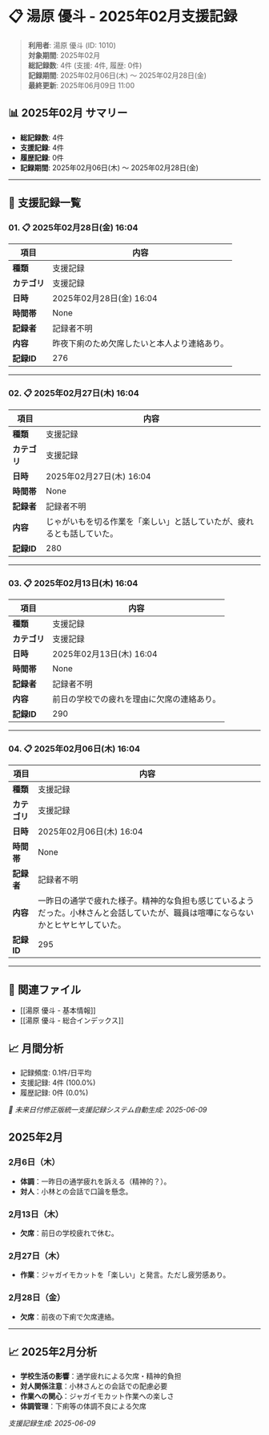 # 📋 湯原 優斗 - 2025年02月支援記録

> **利用者**: 湯原 優斗 (ID: 1010)  
> **対象期間**: 2025年02月  
> **総記録数**: 4件 (支援: 4件, 履歴: 0件)  
> **記録期間**: 2025年02月06日(木) ～ 2025年02月28日(金)  
> **最終更新**: 2025年06月09日 11:00

## 📊 2025年02月 サマリー
- **総記録数**: 4件
- **支援記録**: 4件
- **履歴記録**: 0件
- **記録期間**: 2025年02月06日(木) ～ 2025年02月28日(金)

---

## 📝 支援記録一覧

### 01. 📋 2025年02月28日(金) 16:04

| 項目 | 内容 |
|------|------|
| **種類** | 支援記録 |
| **カテゴリ** | 支援記録 |
| **日時** | 2025年02月28日(金) 16:04 |
| **時間帯** | None |
| **記録者** | 記録者不明 |
| **内容** | 昨夜下痢のため欠席したいと本人より連絡あり。 |
| **記録ID** | 276 |

---

### 02. 📋 2025年02月27日(木) 16:04

| 項目 | 内容 |
|------|------|
| **種類** | 支援記録 |
| **カテゴリ** | 支援記録 |
| **日時** | 2025年02月27日(木) 16:04 |
| **時間帯** | None |
| **記録者** | 記録者不明 |
| **内容** | じゃがいもを切る作業を「楽しい」と話していたが、疲れるとも話していた。 |
| **記録ID** | 280 |

---

### 03. 📋 2025年02月13日(木) 16:04

| 項目 | 内容 |
|------|------|
| **種類** | 支援記録 |
| **カテゴリ** | 支援記録 |
| **日時** | 2025年02月13日(木) 16:04 |
| **時間帯** | None |
| **記録者** | 記録者不明 |
| **内容** | 前日の学校での疲れを理由に欠席の連絡あり。 |
| **記録ID** | 290 |

---

### 04. 📋 2025年02月06日(木) 16:04

| 項目 | 内容 |
|------|------|
| **種類** | 支援記録 |
| **カテゴリ** | 支援記録 |
| **日時** | 2025年02月06日(木) 16:04 |
| **時間帯** | None |
| **記録者** | 記録者不明 |
| **内容** | 一昨日の通学で疲れた様子。精神的な負担も感じているようだった。小林さんと会話していたが、職員は喧嘩にならないかとヒヤヒヤしていた。 |
| **記録ID** | 295 |

---

## 🔗 関連ファイル
- [[湯原 優斗 - 基本情報]]
- [[湯原 優斗 - 総合インデックス]]

## 📈 月間分析
- 記録頻度: 0.1件/日平均
- 支援記録: 4件 (100.0%)
- 履歴記録: 0件 (0.0%)

*🔄 未来日付修正版統一支援記録システム自動生成: 2025-06-09*

## 2025年2月

### 2月6日（木）
- **体調**：一昨日の通学疲れを訴える（精神的？）。
- **対人**：小林との会話で口論を懸念。

### 2月13日（木）
- **欠席**：前日の学校疲れで休む。

### 2月27日（木）
- **作業**：ジャガイモカットを「楽しい」と発言。ただし疲労感あり。

### 2月28日（金）
- **欠席**：前夜の下痢で欠席連絡。

---

## 📈 2025年2月分析
- **学校生活の影響**：通学疲れによる欠席・精神的負担
- **対人関係注意**：小林さんとの会話での配慮必要
- **作業への関心**：ジャガイモカット作業への楽しさ
- **体調管理**：下痢等の体調不良による欠席

*支援記録生成: 2025-06-09*